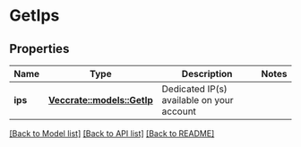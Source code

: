 # GetIps

## Properties

Name | Type | Description | Notes
------------ | ------------- | ------------- | -------------
**ips** | [**Vec<crate::models::GetIp>**](getIp.md) | Dedicated IP(s) available on your account | 

[[Back to Model list]](../README.md#documentation-for-models) [[Back to API list]](../README.md#documentation-for-api-endpoints) [[Back to README]](../README.md)


